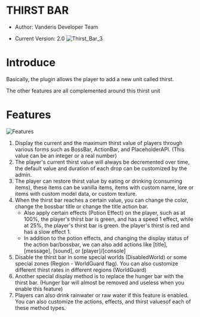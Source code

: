 # THIRST BAR
- Author: Vanderis Developer Team

- Current Version: 2.0
![Thirst_Bar_3](https://github.com/Vanderis-Team/ThirstBar/assets/135495959/09962c6c-0845-4f55-bb13-78c458050c2e)
# Introduce
Basically, the plugin allows the player to add a new unit called thirst.

The other features are all complemented around this thirst unit

# Features
![Features](https://github.com/Vanderis-Team/ThirstBar/assets/135495959/d5cc823c-c751-4093-88d1-f4cab36ac135)
1. Display the current and the maximum thirst value of players through various forms such as BossBar, ActionBar, and PlaceholderAPI. (This value can be an integer or a real number)
2. The player's current thirst value will always be decremented over time, the default value and duration of each drop can be customized by the admin.
3. The player can restore thirst value by eating or drinking (consuming items), these items can be vanilla items, items with custom name, lore or items with custom model data, or custom texture.
4. When the thirst bar reaches a certain value, you can change the color, change the bossbar title or change the title action bar. 
    - Also apply certain effects (Potion Effect) on the player, such as at 100%, the player's thirst bar is green, and has a speed 1 effect, while at 25%, the player's thirst bar is green. the player's thirst is red and has a slow effect 1. 
    - In addition to the potion effects, and changing the display status of the action bar/bossbar, we can also add actions like [title], [message], [sound], or [player]/[console]
5. Disable the thirst bar in some special worlds (DisabledWorld) or some special zones (Region - WorldGuard flag). You can also customize different thirst rates in different regions (WorldGuard)
6. Another special display method is to replace the hunger bar with the thirst bar. (Hunger bar will almost be removed and useless when you enable this feature)
7. Players can also drink rainwater or raw water if this feature is enabled. You can also customize the actions, effects, and thirst values ​​of each of these method types.
